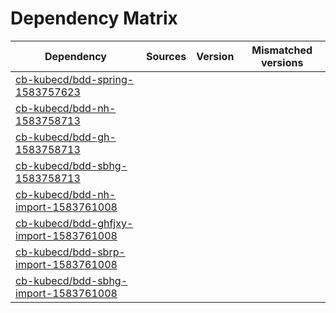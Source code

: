 # Dependency Matrix

Dependency | Sources | Version | Mismatched versions
---------- | ------- | ------- | -------------------
[cb-kubecd/bdd-spring-1583757623](https://github.com/cb-kubecd/bdd-spring-1583757623.git) |  | []() | 
[cb-kubecd/bdd-nh-1583758713](https://github.com/cb-kubecd/bdd-nh-1583758713.git) |  | []() | 
[cb-kubecd/bdd-gh-1583758713](https://github.com/cb-kubecd/bdd-gh-1583758713.git) |  | []() | 
[cb-kubecd/bdd-sbhg-1583758713](https://github.com/cb-kubecd/bdd-sbhg-1583758713.git) |  | []() | 
[cb-kubecd/bdd-nh-import-1583761008](https://github.com/cb-kubecd/bdd-nh-import-1583761008.git) |  | []() | 
[cb-kubecd/bdd-ghfjxy-import-1583761008](https://github.com/cb-kubecd/bdd-ghfjxy-import-1583761008.git) |  | []() | 
[cb-kubecd/bdd-sbrp-import-1583761008](https://github.com/cb-kubecd/bdd-sbrp-import-1583761008.git) |  | []() | 
[cb-kubecd/bdd-sbhg-import-1583761008](https://github.com/cb-kubecd/bdd-sbhg-import-1583761008.git) |  | []() | 
